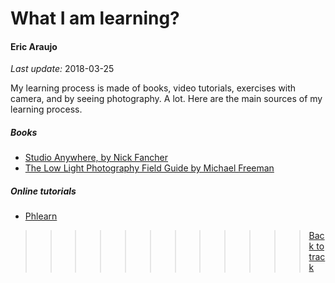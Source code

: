 # What I am learning?
#### Eric Araujo
*Last update:* 2018-03-25

My learning process is made of books, video tutorials, exercises with camera, and by seeing photography. A lot. Here are the main sources of my learning process.

##### Books

* [Studio Anywhere, by Nick Fancher](https://www.amazon.co.uk/Studio-Anywhere-Photographers-Unconventional-Locations/dp/0134084179/ref=sr_1_1?ie=UTF8&qid=1521996259&sr=8-1&keywords=studio+anywhere)
* [The Low Light Photography Field Guide by Michael Freeman](https://www.amazon.co.uk/Low-Light-Photography-Field-Guide/dp/0240820800)

##### Online tutorials

* [Phlearn](https://phlearn.com)


>>>>>>>>>>>> [Back to track](README.md)